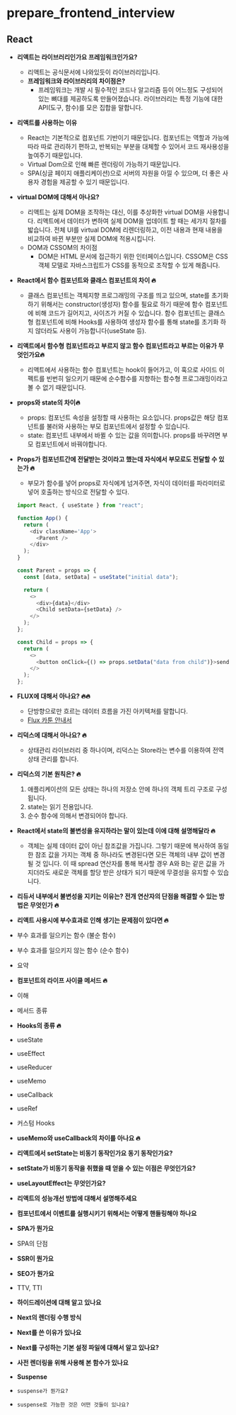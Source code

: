 # prepare_frontend_interview

## React

- **리액트는 라이브러리인가요 프레임워크인가요?**
  - 리액트는 공식문서에 나와있듯이 라이브러리입니다.
  - **프레임워크와 라이브러리의 차이점은?**
    - 프레임워크는 개발 시 필수적인 코드나 알고리즘 등이 어느정도 구성되어 있는 뼈대를 제공하도록 만들어졌습니다. 라이브러리는 특정 기능에 대한 API(도구, 함수)를 모은 집합을 말합니다.
- **리액트를 사용하는 이유**
  - React는 기본적으로 컴포넌트 기반이기 때문입니다. 컴포넌트는 역할과 가능에 따라 따로 관리하기 편하고, 반복되는 부분을 대체할 수 있어서 코드 재사용성을 높여주기 때문입니다.
  - Virtual Dom으로 인해 빠른 렌더링이 가능하기 때문입니다.
  - SPA(싱글 페이지 애플리케이션)으로 서버의 자원을 아낄 수 있으며, 더 좋은 사용자 경험을 제공할 수 있기 때문입니다.
- **virtual DOM에 대해서 아나요?**
  - 리액트는 실제 DOM을 조작하는 대신, 이를 추상화한 virtual DOM을 사용합니다. 리액트에서 데이터가 변하여 실제 DOM을 업데이트 할 때는 세가지 절차를 밟습니다. 전체 UI를 virtual DOM에 리렌더링하고, 이전 내용과 현재 내용을 비교하여 바뀐 부분만 실제 DOM에 적용시킵니다.
  - DOM과 CSSOM의 차이점
    - DOM은 HTML 문서에 접근하기 위한 인터페이스입니다. CSSOM은 CSS 객체 모델로 자바스크립트가 CSS를 동적으로 조작할 수 있게 해줍니다.
- **React에서 함수 컴포넌트와 클래스 컴포넌트의 차이 🔥**
  - 클래스 컴포넌트는 객체지향 프로그래밍의 구조를 띄고 있으며, state를 초기화 하기 위해서는 constructor(생성자) 함수를 필요로 하기 때문에 함수 컴포넌트에 비해 코드가 길어지고, 사이즈가 커질 수 있습니다. 함수 컴포넌트는 클래스형 컴포넌트에 비해 Hooks를 사용하여 생성자 함수를 통해 state를 초기화 하지 않더라도 사용이 가능합니다(useState 등).
- **리액트에서 함수형 컴포넌트라고 부르지 않고 함수 컴포넌트라고 부르는 이유가 무엇인가요🔥**
  - 리액트에서 사용하는 함수 컴포넌트는 hook이 들어가고, 이 훅으로 사이드 이펙트를 빈번히 일으키기 때문에 순수함수를 지향하는 함수형 프로그래밍이라고 볼 수 없기 때문입니다.
- **props와 state의 차이🔥**
  - props: 컴포넌트 속성을 설정할 때 사용하는 요소입니다. props값은 해당 컴포넌트를 불러와 사용하는 부모 컴포넌트에서 설정할 수 있습니다.
  - state: 컴포넌트 내부에서 바뀔 수 있는 값을 의미합니다. props를 바꾸려면 부모 컴포넌트에서 바꿔야합니다.
- **Props가 컴포넌트간에 전달받는 것이라고 했는데 자식에서 부모로도 전달할 수 있는가 🔥**

  - 부모가 함수를 넣어 props로 자식에게 넘겨주면, 자식이 데이터를 파라미터로 넣어 호출하는 방식으로 전달할 수 있다.

  ```typescript
  import React, { useState } from "react";

  function App() {
    return (
      <div className='App'>
        <Parent />
      </div>
    );
  }

  const Parent = props => {
    const [data, setData] = useState("initial data");

    return (
      <>
        <div>{data}</div>
        <Child setData={setData} />
      </>
    );
  };

  const Child = props => {
    return (
      <>
        <button onClick={() => props.setData("data from child")}>send data to parent</button>
      </>
    );
  };
  ```

- **FLUX에 대해서 아나요? 🔥🔥**
  - 단방향으로만 흐르는 데이터 흐름을 가진 아키텍쳐를 말합니다.
  - [Flux 카툰 안내서](https://bestalign.github.io/translation/cartoon-guide-to-flux/)
- **리덕스에 대해서 아나요? 🔥**
  - 상태관리 라이브러리 중 하나이며, 리덕스는 Store라는 변수를 이용하여 전역 상태 관리를 합니다.
- **리덕스의 기본 원칙은? 🔥**
  1. 애플리케이션의 모든 상태는 하나의 저장소 안에 하나의 객체 트리 구조로 구성됩니다.
  2. state는 읽기 전용입니다.
  3. 순수 함수에 의해서 변경되어야 합니다.
- **React에서 state의 불변성을 유지하라는 말이 있는데 이에 대해 설명해달라 🔥**
  - 객체는 실제 데이터 값이 아닌 참조값을 가집니다. 그렇기 때문에 복사하여 동일한 참조 값을 가지는 객체 중 하나라도 변경된다면 모든 객체의 내부 값이 변경될 것 입니다. 이 때 spread 연산자를 통해 복사할 경우 A와 B는 같은 값을 가지더라도 새로운 객체를 할당 받은 상태가 되기 때문에 무결성을 유지할 수 있습니다.
- **리듀서 내부에서 불변성을 지키는 이유는? 전개 연산자의 단점을 해결할 수 있는 방법은 무엇인가 🔥**
- **리액트 사용시에 부수효과로 인해 생기는 문제점이 있다면 🔥**

- 부수 효과를 일으키는 함수 (불순 함수)
- 부수 효과를 일으키지 않는 함수 (순수 함수)
- 요약

- **컴포넌트의 라이프 사이클 메서드 🔥**

- 이해
- 메서드 종류

- **Hooks의 종류 🔥**

- useState
- useEffect
- useReducer
- useMemo
- useCallback
- useRef
- 커스텀 Hooks

- **useMemo와 useCallback의 차이를 아나요 🔥**

- **리액트에서 setState는 비동기 동작인가요 동기 동작인가요?**
- **setState가 비동기 동작을 취했을 때 얻을 수 있는 이점은 무엇인가요?**
- **useLayoutEffect는 무엇인가요?**
- **리액트의 성능개선 방법에 대해서 설명해주세요**

- **컴포넌트에서 이벤트를 실행시키기 위해서는 어떻게 핸들링해야 하나요**
- **SPA가 뭔가요**

- SPA의 단점

- **SSR이 뭔가요**
- **SEO가 뭔가요**

- TTV, TTI

- **하이드레이션에 대해 알고 있나요**
- **Next의 렌더링 수행 방식**
- **Next를 쓴 이유가 있나요**
- **Next를 구성하는 기본 설정 파일에 대해서 알고 있나요?**
- **사전 렌더링을 위해 사용해 본 함수가 있나요**

- **Suspense**

- `suspense가 뭔가요?`
- `suspense로 가능한 것은 어떤 것들이 있나요?`
